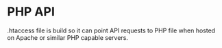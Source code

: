 # PHP API

.htaccess file is build so it can point API requests to PHP file when hosted on Apache or similar PHP capable servers. 